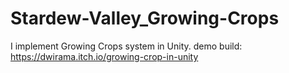 # Stardew-Valley_Growing-Crops

I implement Growing Crops system in Unity.
demo build: https://dwirama.itch.io/growing-crop-in-unity
